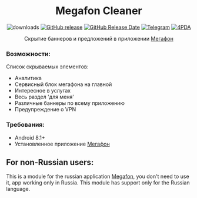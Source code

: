 <div align="center">
<h1>Megafon Cleaner</h1>

![downloads](https://img.shields.io/github/downloads/Xposed-Modules-Repo/ru.bluecat.megafoncleaner/total)
[![GitHub release](https://img.shields.io/github/v/release/Xposed-Modules-Repo/ru.bluecat.megafoncleaner)](https://github.com/Xposed-Modules-Repo/ru.bluecat.megafoncleaner/releases)
[![GitHub Release Date](https://img.shields.io/github/release-date/Xposed-Modules-Repo/ru.bluecat.megafoncleaner)](https://github.com/Xposed-Modules-Repo/ru.bluecat.megafoncleaner/releases)
[![Telegram](https://img.shields.io/badge/Telegram-Channel-blue.svg?logo=telegram)](https://t.me/lsposed_workshop)
[![4PDA](https://img.shields.io/badge/4PDA-Topic-blue)](https://4pda.to/forum/index.php?showtopic=603033&view=findpost&p=111257541)

<p>Скрытие баннеров и предложений в приложении <a href="https://apps.rustore.ru/app/ru.megafon.mlk">Мегафон</a></p>
</div>

### Возможности:
Список скрываемых элементов:
- Аналитика
- Сервисный блок мегафона на главной
- Интересное в услугах
- Весь раздел 'для меня'
- Различные баннеры по всему приложению
- Предупреждение о VPN

### Требования:
- Android 8.1+
- Установленное приложение [Мегафон](https://apps.rustore.ru/app/ru.megafon.mlk)

## For non-Russian users:
This is a module for the russian application [Megafon](https://apps.rustore.ru/app/ru.megafon.mlk), you don't need to use it, app working only in Russia. This module has support only for the Russian language.

